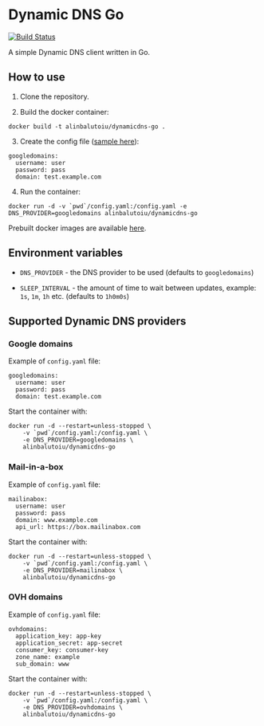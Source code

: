 # Dynamic DNS Go

[![Build Status](https://cloud.drone.io/api/badges/alinbalutoiu/dynamicdns-go/status.svg)](https://cloud.drone.io/alinbalutoiu/dynamicdns-go)

A simple Dynamic DNS client written in Go.

## How to use

1. Clone the repository.

2. Build the docker container:
```
docker build -t alinbalutoiu/dynamicdns-go .
```

3. Create the config file ([sample here](/config.yaml)):
```
googledomains:
  username: user
  password: pass
  domain: test.example.com
```

4. Run the container:
```
docker run -d -v `pwd`/config.yaml:/config.yaml -e DNS_PROVIDER=googledomains alinbalutoiu/dynamicdns-go
```

Prebuilt docker images are available [here](https://hub.docker.com/r/alinbalutoiu/dynamicdns-go).

## Environment variables

- `DNS_PROVIDER` - the DNS provider to be used (defaults to `googledomains`)

- `SLEEP_INTERVAL` - the amount of time to wait between updates,
example: `1s`, `1m`, `1h` etc. (defaults to `1h0m0s`)

## Supported Dynamic DNS providers

### Google domains

Example of `config.yaml` file:
```
googledomains:
  username: user
  password: pass
  domain: test.example.com
```

Start the container with:
```
docker run -d --restart=unless-stopped \
    -v `pwd`/config.yaml:/config.yaml \
    -e DNS_PROVIDER=googledomains \
    alinbalutoiu/dynamicdns-go
```

### Mail-in-a-box

Example of `config.yaml` file:
```
mailinabox:
  username: user
  password: pass
  domain: www.example.com
  api_url: https://box.mailinabox.com
```

Start the container with:
```
docker run -d --restart=unless-stopped \
    -v `pwd`/config.yaml:/config.yaml \
    -e DNS_PROVIDER=mailinabox \
    alinbalutoiu/dynamicdns-go
```

### OVH domains

Example of `config.yaml` file:
```
ovhdomains:
  application_key: app-key
  application_secret: app-secret
  consumer_key: consumer-key
  zone_name: example
  sub_domain: www
```

Start the container with:
```
docker run -d --restart=unless-stopped \
    -v `pwd`/config.yaml:/config.yaml \
    -e DNS_PROVIDER=ovhdomains \
    alinbalutoiu/dynamicdns-go
```
